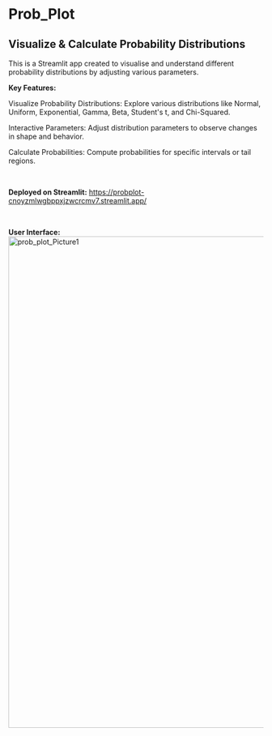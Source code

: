 # Prob_Plot

## Visualize & Calculate Probability Distributions

This is a Streamlit app created to visualise and understand different probability distributions by adjusting various parameters.


**Key Features:**

Visualize Probability Distributions: Explore various distributions like Normal, Uniform, Exponential, Gamma, Beta, Student's t, and Chi-Squared.

Interactive Parameters: Adjust distribution parameters to observe changes in shape and behavior.

Calculate Probabilities: Compute probabilities for specific intervals or tail regions.

<br>

**Deployed on Streamlit:**
https://probplot-cnoyzmlwgbppxjzwcrcmv7.streamlit.app/

<br>

**User Interface:**
<img width="2808" height="970" alt="prob_plot_Picture1" src="https://github.com/user-attachments/assets/11c27d7d-1728-4b45-8cb5-bf8acaebee28" />

